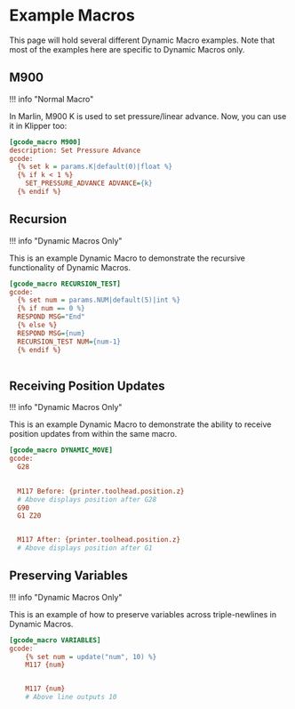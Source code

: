 # Example Macros

This page will hold several different Dynamic Macro examples. Note that most of the examples here are specific to Dynamic Macros only.

## M900

!!! info "Normal Macro"

In Marlin, M900 K is used to set pressure/linear advance. Now, you can use it in Klipper too:

```cfg
[gcode_macro M900]
description: Set Pressure Advance
gcode:
  {% set k = params.K|default(0)|float %}
  {% if k < 1 %}
    SET_PRESSURE_ADVANCE ADVANCE={k}
  {% endif %}
```

## Recursion

!!! info "Dynamic Macros Only"

This is an example Dynamic Macro to demonstrate the recursive functionality of Dynamic Macros.

```cfg
[gcode_macro RECURSION_TEST]
gcode:
  {% set num = params.NUM|default(5)|int %}
  {% if num == 0 %}
  RESPOND MSG="End"
  {% else %}
  RESPOND MSG={num}
  RECURSION_TEST NUM={num-1}
  {% endif %}
  
```

## Receiving Position Updates

!!! info "Dynamic Macros Only"

This is an example Dynamic Macro to demonstrate the ability to receive position updates from within the same macro.

```cfg
[gcode_macro DYNAMIC_MOVE]
gcode:
  G28

  
  M117 Before: {printer.toolhead.position.z}
  # Above displays position after G28
  G90
  G1 Z20


  M117 After: {printer.toolhead.position.z}
  # Above displays position after G1
```

## Preserving Variables

!!! info "Dynamic Macros Only"

This is an example of how to preserve variables across triple-newlines in Dynamic Macros.

```cfg
[gcode_macro VARIABLES]
gcode:
    {% set num = update("num", 10) %}
    M117 {num}


    M117 {num}
    # Above line outputs 10
```
